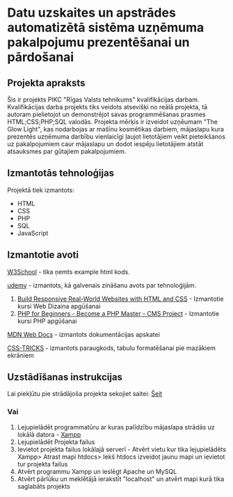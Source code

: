 # Datu uzskaites un apstrādes automatizētā sistēma uzņēmuma pakalpojumu prezentēšanai un pārdošanai

## Projekta apraksts
Šis ir projekts PIKC "Rīgas Valsts tehnikums" kvalifikācijas darbam. Kvalifikācijas darba projekts tiks veidots atsevišķi no reālā projekta, tā autoram pielietojot un demonstrējot savas programmēšanas prasmes HTML;CSS;PHP;SQL valodās. Projekta mērķis ir izveidot uzņēumam "The Glow Light", kas nodarbojas ar mašīnu kosmētikas darbiem, mājaslapu kura prezentēs uzņēmuma darbību vienlaicīgi ļaujot lietotājiem veikt pieteikšanos uz pakalpojumiem caur mājaslapu un dodot iespēju lietotājiem atstāt atsauksmes par gūtajiem pakalpojumiem.

## Izmantotās tehnoloģijas
Projektā tiek izmantots:
- HTML
- CSS
- PHP
- SQL
- JavaScript

## Izmantotie avoti
[W3School](https://www.w3schools.com/html/default.asp) - tika ņemts example html kods.

[udemy](udemy.com) - izmantots, kā galvenais zināšanu avots par tehnoloģijām.
 1. [Build Responsive Real-World Websites with HTML and CSS](https://www.udemy.com/course/design-and-develop-a-killer-website-with-html5-and-css3/) - Izmantotie kursi Web Dizaina apgūšanai
 2. [PHP for Beginners - Become a PHP Master - CMS Project](https://www.udemy.com/course/php-for-complete-beginners-includes-msql-object-oriented/) - Izmantotie kursi PHP apgūšanai

[MDN Web Docs](https://developer.mozilla.org/en-US/docs/Web) - izmantots dokumentācijas apskatei

[CSS-TRICKS](https://css-tricks.com/responsive-data-tables/) - izmantots paraugkods, tabulu formatēšanai pie mazākiem ekrāniem


## Uzstādīšanas instrukcijas
Lai piekļūtu pie strādājoša projekta sekojiet saitei: [Šeit](https://kvaldarbstgl.000webhostapp.com/)

### Vai 
1. Lejupielādēt programmatūru ar kuras palīdzību mājaslapa strādās uz lokālā datora - [Xampp](https://www.apachefriends.org/index.html)
2. Lejupielādēt Projekta failus
3. Ievietot projekta failus lokālajā serverī - Atvērt vietu kur tika lejupielādēts Xampp> Atrast mapi htdocs> Iekš htdocs izveidot jaunu mapi un ievietot tur projekta failus
4. Atvērt programmu Xampp un ieslēgt Apache un MySQL
5. Atvērt pārlūku un meklētājā ierakstīt "localhost" un atvērt mapi kurā tika saglabāts projekts


